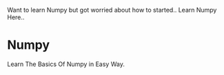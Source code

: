 Want to learn Numpy but got worried about how to started..
Learn Numpy Here..
# Numpy
Learn The Basics Of Numpy in Easy Way. 
